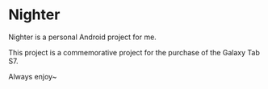 # Nighter

Nighter is a personal Android project for me.

This project is a commemorative project for the purchase of the Galaxy Tab S7.

Always enjoy~
